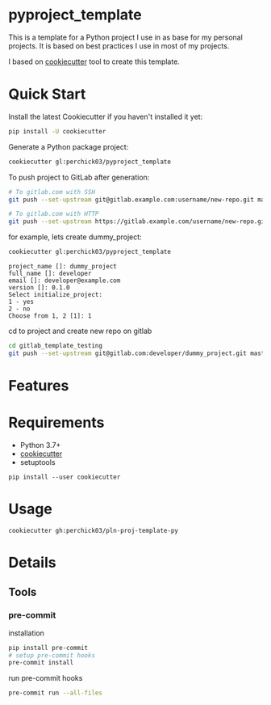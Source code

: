 # pyproject_template


This is a template for a Python project I use in as base for my personal projects.
It is based on best practices I use in most of my projects.

I based on [cookiecutter](https://github.com/cookiecutter/cookiecutter) tool to create this template.

# Quick Start
Install the latest Cookiecutter if you haven't installed it yet:
```bash
pip install -U cookiecutter
```

Generate a Python package project:
```bash
cookiecutter gl:perchick03/pyproject_template
```

To push project to GitLab after generation:
```bash
# To gitlab.com with SSH
git push --set-upstream git@gitlab.example.com:username/new-repo.git master

# To gitlab.com with HTTP
git push --set-upstream https://gitlab.example.com/username/new-repo.git master
```
for example, lets create dummy_project:
```bash
cookiecutter gl:perchick03/pyproject_template
````
```text
project_name []: dummy_project
full_name []: developer 
email []: developer@example.com
version []: 0.1.0
Select initialize_project:
1 - yes
2 - no
Choose from 1, 2 [1]: 1
```
cd to project and create new repo on gitlab
```bash
cd gitlab_template_testing
git push --set-upstream git@gitlab.com:developer/dummy_project.git master
```


# Features


# Requirements
* Python 3.7+
* [cookiecutter](https://github.com/cookiecutter/cookiecutter)
* setuptools

`pip install --user cookiecutter`

# Usage

`cookiecutter gh:perchick03/pln-proj-template-py`

# Details

## Tools
### pre-commit
installation
```bash
pip install pre-commit
# setup pre-commit hooks
pre-commit install
```
run pre-commit hooks
```bash
pre-commit run --all-files
```
